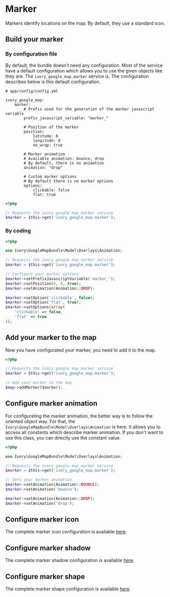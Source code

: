 # Marker

Markers identify locations on the map. By default, they use a standard icon.

## Build your marker

### By configuration file

By default, the bundle doesn't need any configuration. Most of the service have a default configuration which allows you to use the given objects like they are.
The ``ivory_google_map.marker`` service is. The configuration describes below is this default configuration.

```
# app/config/config.yml

ivory_google_map:
    marker:
        # Prefix used for the generation of the marker javascript variable
        prefix_javascript_variable: "marker_"

        # Position of the marker
        position:
            latitude: 0
            longitude: 0
            no_wrap: true

        # Marker animation
        # Available animation: bounce, drop
        # By default, there is no animation
        animation: "drop"

        # Custom marker options
        # By default there is no marker options
        options:
            clickable: false
            flat: true
```

``` php
<?php

// Requests the ivory google map marker service
$marker = $this->get('ivory_google_map.marker');
```

### By coding

``` php
<?php

use Ivory\GoogleMapBundle\Model\Overlays\Animation;

// Requests the ivory google map marker service
$marker = $this->get('ivory_google_map.marker');

// Configure your marker options
$marker->setPrefixJavascriptVariable('marker_');
$marker->setPosition(0, 0, true);
$marker->setAnimation(Animation::DROP);

$marker->setOption('clickable', false);
$marker->setOption('flat', true);
$marker->setOptions(array(
    'clickable' => false,
    'flat' => true
));
```

## Add your marker to the map

Now you have configurated your marker, you need to add it to the map.

``` php
<?php

// Requests the ivory google map marker service
$marker = $this->get('ivory_google_map.marker');

// Add your marker to the map
$map->addMarker($marker);
```

## Configure marker animation

For configurating the marker animation, the better way is to follow the oriented object way. For that, the ``Ivory\GoogleMapBundle\Model\Overlays\Animation`` is here.
It allows you to access all constants which describe marker animation. If you don't want to use this class, you can directly use the constant value.

``` php
<?php

use Ivory\GoogleMapBundle\Model\Overlays\Animation;

// Requests the ivory google map marker service
$marker = $this->get('ivory_google_map.marker');

// Sets your marker animation
$marker->setAnimation(Animation::BOUNCE);
$marker->setAnimation('bounce');

$marker->setAnimation(Animation::DROP);
$marker->setAnimation('drop');
```

## Configure marker icon

The complete marker icon configuration is available [here](http://github.com/egeloen/IvoryGoogleMapBundle/blob/master/Resources/doc/usage/overlays/marker_image.md).

## Configure marker shadow

The complete marker shadow configuration is available [here](http://github.com/egeloen/IvoryGoogleMapBundle/blob/master/Resources/doc/usage/overlays/marker_shadow.md).

## Configure marker shape

The complete marker shape configuration is available [here](http://github.com/egeloen/IvoryGoogleMapBundle/blob/master/Resources/doc/usage/overlays/marker_shape.md).
